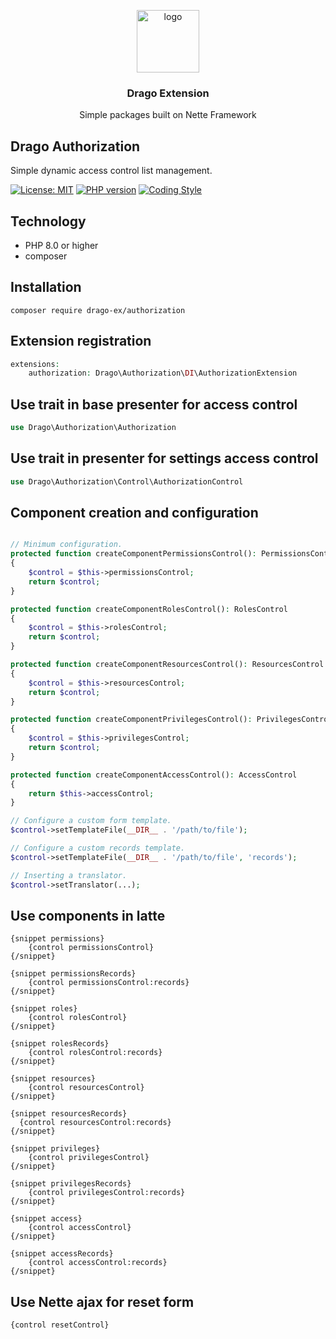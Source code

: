 <p align="center">
  <img src="https://avatars0.githubusercontent.com/u/11717487?s=400&u=40ecb522587ebbcfe67801ccb6f11497b259f84b&v=4" width="100" alt="logo">
</p>

<h3 align="center">Drago Extension</h3>
<p align="center">Simple packages built on Nette Framework</p>

## Drago Authorization
Simple dynamic access control list management.

[![License: MIT](https://img.shields.io/badge/License-MIT-yellow.svg)](https://raw.githubusercontent.com/drago-ex/authorization/master/license.md)
[![PHP version](https://badge.fury.io/ph/drago-ex%2Fauthorization.svg)](https://badge.fury.io/ph/drago-ex%2Fauthorization)
[![Coding Style](https://github.com/drago-ex/authorization/actions/workflows/coding-style.yml/badge.svg)](https://github.com/drago-ex/authorization/actions/workflows/coding-style.yml)

## Technology
- PHP 8.0 or higher
- composer

## Installation
```
composer require drago-ex/authorization
```

## Extension registration
```php
extensions:
	authorization: Drago\Authorization\DI\AuthorizationExtension
```

## Use trait in base presenter for access control

```php
use Drago\Authorization\Authorization
```

## Use trait in presenter for settings access control

```php
use Drago\Authorization\Control\AuthorizationControl
```

## Component creation and configuration

```php

// Minimum configuration.
protected function createComponentPermissionsControl(): PermissionsControl
{
	$control = $this->permissionsControl;
	return $control;
}

protected function createComponentRolesControl(): RolesControl
{
	$control = $this->rolesControl;
	return $control;
}

protected function createComponentResourcesControl(): ResourcesControl
{
	$control = $this->resourcesControl;
	return $control;
}

protected function createComponentPrivilegesControl(): PrivilegesControl
{
	$control = $this->privilegesControl;
	return $control;
}

protected function createComponentAccessControl(): AccessControl
{
	return $this->accessControl;
}

// Configure a custom form template.
$control->setTemplateFile(__DIR__ . '/path/to/file');

// Configure a custom records template.
$control->setTemplateFile(__DIR__ . '/path/to/file', 'records');

// Inserting a translator.
$control->setTranslator(...);
```

## Use components in latte
```
{snippet permissions}
	{control permissionsControl}
{/snippet}

{snippet permissionsRecords}
	{control permissionsControl:records}
{/snippet}
```

```
{snippet roles}
	{control rolesControl}
{/snippet}

{snippet rolesRecords}
	{control rolesControl:records}
{/snippet}
```

```
{snippet resources}
	{control resourcesControl}
{/snippet}

{snippet resourcesRecords}
  {control resourcesControl:records}
{/snippet}
```

```
{snippet privileges}
	{control privilegesControl}
{/snippet}

{snippet privilegesRecords}
	{control privilegesControl:records}
{/snippet}
```

```
{snippet access}
	{control accessControl}
{/snippet}

{snippet accessRecords}
	{control accessControl:records}
{/snippet}
```

## Use Nette ajax for reset form
```
{control resetControl}
```
